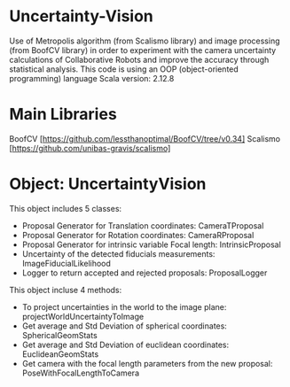 # Uncertainty-Vision
Use of Metropolis algorithm (from Scalismo library) and image processing (from BoofCV library) in order to experiment with the camera uncertainty calculations of Collaborative Robots and improve the accuracy through statistical analysis.
This code is using an OOP (object-oriented programming) language
Scala version: 2.12.8

# Main Libraries
BoofCV [https://github.com/lessthanoptimal/BoofCV/tree/v0.34]
Scalismo [https://github.com/unibas-gravis/scalismo]

# Object: UncertaintyVision
This object includes 5 classes:
  - Proposal Generator for Translation coordinates: CameraTProposal
  - Proposal Generator for Rotation coordinates: CameraRProposal
  - Proposal Generator for intrinsic variable Focal length: IntrinsicProposal
  - Uncertainty of the detected fiducials measurements: ImageFiducialLikelihood
  - Logger to return accepted and rejected proposals: ProposalLogger

This object incluse 4 methods:
  - To project uncertainties in the world to the image plane: projectWorldUncertaintyToImage
  - Get average and Std Deviation of spherical coordinates: SphericalGeomStats
  - Get average and Std Deviation of euclidean coordinates: EuclideanGeomStats
  - Get camera with the focal length parameters from the new proposal: PoseWithFocalLengthToCamera
